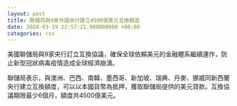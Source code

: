 ```yaml
---
layout: post
title: 聯儲局與9家外國央行建立4500億美元互換額度
date: 2020-03-19 22:57:21.000000000 +08:00
categories: rss
---
```


美國聯儲局與9家央行訂立互換協議，確保全球依賴美元的金融體系繼續運作，防止新型冠狀病毒疫情造成全球經濟崩潰。

聯儲局表示，與澳洲、巴西、南韓、墨西哥、新加坡、瑞典、丹麥、挪威同新西蘭央行建立互換額度，可以以本國貨幣為抵押，獲取聯儲局提供的美元貸款。互換協議期限最少6個月，額度共4500億美元。
